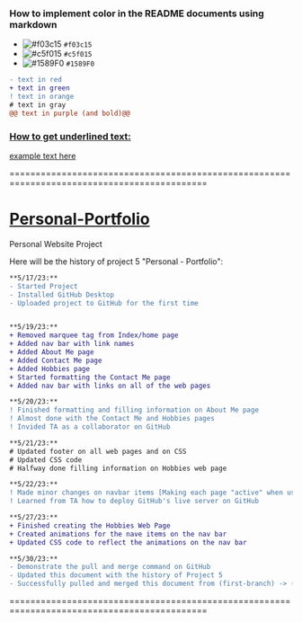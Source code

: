 ### How to implement color in the README documents using markdown ###
- ![#f03c15](https://placehold.co/15x15/f03c15/f03c15.png) `#f03c15`
- ![#c5f015](https://placehold.co/15x15/c5f015/c5f015.png) `#c5f015`
- ![#1589F0](https://placehold.co/15x15/1589F0/1589F0.png) `#1589F0`

```diff
- text in red
+ text in green
! text in orange
# text in gray
@@ text in purple (and bold)@@
```

### <ins>How to get underlined text:</ins> ###
<ins>example text here</ins>

============================================================================================

# <ins>Personal-Portfolio </ins>
Personal Website Project

Here will be the history of project 5 "Personal - Portfolio":

```diff
**5/17/23:** 
- Started Project
- Installed GitHub Desktop
- Uploaded project to GitHub for the first time


**5/19/23:**
+ Removed marquee tag from Index/home page
+ Added nav bar with link names
+ Added About Me page 
+ Added Contact Me page
+ Added Hobbies page
+ Started formatting the Contact Me page
+ Added nav bar with links on all of the web pages

**5/20/23:**
! Finished formatting and filling information on About Me page
! Almost done with the Contact Me and Hobbies pages
! Invided TA as a collaborator on GitHub

**5/21/23:**
# Updated footer on all web pages and on CSS
# Updated CSS code
# Halfway done filling information on Hobbies web page

**5/22/23:**
! Made minor changes on navbar items [Making each page "active" when user clicked on that page]
! Learned from TA how to deploy GitHub's live server on GitHub 

**5/27/23:**
+ Finished creating the Hobbies Web Page
+ Created animations for the nave items on the nav bar
+ Updated CSS code to reflect the animations on the nav bar

**5/30/23:**
- Demonstrate the pull and merge command on GitHub
- Updated this document with the history of Project 5
- Successfully pulled and merged this document from (first-branch) -> (Main)
```
============================================================================================
